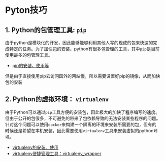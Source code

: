 # Pyton技巧


## 1. Python的包管理工具: `pip`
由于python是模块化的开发，因此能够能够利用其他人写的现成的包来快速的完成特定的任务。为了加快包的安装，python有很多包管理的工具，其中`pip`是目前使用最多的包管理工具。

* [pip的安装、使用等](pip.md)

但是由于直接使用pip去访问国外的网站慢，所以需要设置好pip的镜像，从而加快包的安装


## 2. Python的虚拟环境： `virtualenv`
由于Python可以通过`pip`工具方便的安装包，因此极大的加快了程序编写的速度。但由于公开的包很多，不可避免的带来了包依赖导致的无法安装某些程序的问题。针对这个问题可以使用`docker`来构建一个隔离的环境来安装所需要的包，但有的时候还是希望在本机安装，因此需要使用`virtualenv`工具来安装虚拟的python环境。

* [virtualenv的安装、使用](virtualenv.md)
* [virtualenv便捷管理工具：virtualenv_wrapper](virtualenv_wrapper.md)